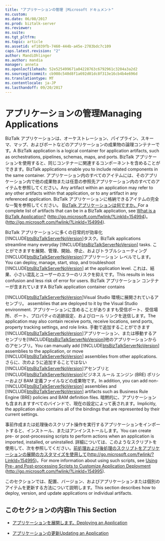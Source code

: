 ```yaml
---
title: "アプリケーションの管理 |Microsoft ドキュメント"
ms.custom: 
ms.date: 06/08/2017
ms.prod: biztalk-server
ms.reviewer: 
ms.suite: 
ms.tgt_pltfrm: 
ms.topic: article
ms.assetid: ef1039fb-7460-444b-a45e-2783bdc7c109
caps.latest.revision: "2"
author: MandiOhlinger
ms.author: mandia
manager: anneta
ms.openlocfilehash: 52e525499671a04228763c6792961c3204a3a2d2
ms.sourcegitcommit: cb908c540d8f1a692d01dc8f313e16cb4b4e696d
ms.translationtype: MT
ms.contentlocale: ja-JP
ms.lasthandoff: 09/20/2017
---
```

# <a name="managing-applications"></a><span data-ttu-id="aab0c-102">アプリケーションの管理</span><span class="sxs-lookup"><span data-stu-id="aab0c-102">Managing Applications</span></span>
<span data-ttu-id="aab0c-103">BizTalk アプリケーションは、オーケストレーション、パイプライン、スキーマ、マップ、およびポートなどのアプリケーションの成果物の論理コンテナーです。</span><span class="sxs-lookup"><span data-stu-id="aab0c-103">A BizTalk application is a logical container for application artifacts, such as orchestrations, pipelines, schemas, maps, and ports.</span></span> <span data-ttu-id="aab0c-104">BizTalk アプリケーションを使用すると、同じコンテナーに関連するコンポーネントを含めることができます。</span><span class="sxs-lookup"><span data-stu-id="aab0c-104">BizTalk applications enable you to include related components in the same container.</span></span> <span data-ttu-id="aab0c-105">アプリケーション内のすべてのアイテムには、そのアプリケーション内で他の成果物または任意の参照先アプリケーション内のすべてのアイテムを参照してください。</span><span class="sxs-lookup"><span data-stu-id="aab0c-105">Any artifact within an application may refer to any other artifacts within that application, or to any artifact in any referenced application.</span></span> <span data-ttu-id="aab0c-106">BizTalk アプリケーションに格納できるアイテムの完全な一覧を参照してください。 [BizTalk アプリケーションは何ですか。](http://go.microsoft.com/fwlink/?LinkId=154994)</span><span class="sxs-lookup"><span data-stu-id="aab0c-106">For a complete list of artifacts that can be in a BizTalk application, see [What is a BizTalk Application?](http://go.microsoft.com/fwlink/?LinkId=154994)</span></span> <span data-ttu-id="aab0c-107">(http://go.microsoft.com/fwlink/?LinkId=154994)。</span><span class="sxs-lookup"><span data-stu-id="aab0c-107">(http://go.microsoft.com/fwlink/?LinkId=154994).</span></span>  
  
 <span data-ttu-id="aab0c-108">BizTalk アプリケーションに多くの日常的が効率化[!INCLUDE[btsBizTalkServerNoVersion](../includes/btsbiztalkservernoversion-md.md)]タスク。</span><span class="sxs-lookup"><span data-stu-id="aab0c-108">BizTalk applications streamline many everyday [!INCLUDE[btsBizTalkServerNoVersion](../includes/btsbiztalkservernoversion-md.md)] tasks.</span></span> <span data-ttu-id="aab0c-109">ことができますを展開、管理、開始、停止、およびトラブルシューティング[!INCLUDE[btsBizTalkServerNoVersion](../includes/btsbiztalkservernoversion-md.md)]アプリケーション レベルでします。</span><span class="sxs-lookup"><span data-stu-id="aab0c-109">You can deploy, manage, start, stop, and troubleshoot [!INCLUDE[btsBizTalkServerNoVersion](../includes/btsbiztalkservernoversion-md.md)] at the application level.</span></span> <span data-ttu-id="aab0c-110">これは、結果、小さい混乱とユーザーのエラーのリスクを抑えです。</span><span class="sxs-lookup"><span data-stu-id="aab0c-110">This results in less confusion and less risk of error for users.</span></span> <span data-ttu-id="aab0c-111">BizTalk アプリケーション コンテナーが含まれています</span><span class="sxs-lookup"><span data-stu-id="aab0c-111">A BizTalk application container contains</span></span>  
  
 [!INCLUDE[btsBizTalkServerNoVersion](../includes/btsbiztalkservernoversion-md.md)]<span data-ttu-id="aab0c-112">Visual Studio 環境に展開されているアセンブリ。</span><span class="sxs-lookup"><span data-stu-id="aab0c-112"> assemblies that are deployed to it by the Visual Studio environment.</span></span> <span data-ttu-id="aab0c-113">アプリケーションに含めることがありますも受信ポート、受信場所、ポート、プロパティの追跡設定、およびロール リンクを送信します。</span><span class="sxs-lookup"><span data-stu-id="aab0c-113">The application may also contain receive ports, receive locations, send ports, property tracking settings, and role links.</span></span> <span data-ttu-id="aab0c-114">手動で追加することができます[!INCLUDE[btsBizTalkServerNoVersion](../includes/btsbiztalkservernoversion-md.md)]アプリケーション、または移動するアセンブリを[!INCLUDE[btsBizTalkServerNoVersion](../includes/btsbiztalkservernoversion-md.md)]他のアプリケーションからのアセンブリ。</span><span class="sxs-lookup"><span data-stu-id="aab0c-114">You can manually add [!INCLUDE[btsBizTalkServerNoVersion](../includes/btsbiztalkservernoversion-md.md)] assemblies to the application, or move [!INCLUDE[btsBizTalkServerNoVersion](../includes/btsbiztalkservernoversion-md.md)] assemblies from other applications.</span></span> <span data-ttu-id="aab0c-115">さらに、次のように追加することではない[!INCLUDE[btsBizTalkServerNoVersion](../includes/btsbiztalkservernoversion-md.md)]アセンブリと[!INCLUDE[btsBizTalkServerNoVersion](../includes/btsbiztalkservernoversion-md.md)]ビジネス ルール エンジン (BRE) ポリシーおよび BAM 定義ファイルなどの成果物です。</span><span class="sxs-lookup"><span data-stu-id="aab0c-115">In addition, you can add non-[!INCLUDE[btsBizTalkServerNoVersion](../includes/btsbiztalkservernoversion-md.md)] assemblies and [!INCLUDE[btsBizTalkServerNoVersion](../includes/btsbiztalkservernoversion-md.md)] artifacts such as Business Rule Engine (BRE) policies and BAM definition files.</span></span> <span data-ttu-id="aab0c-116">暗黙的に、アプリケーションも含まれますすべてのバインドで、現在の設定によって表されます。</span><span class="sxs-lookup"><span data-stu-id="aab0c-116">Implicitly, the application also contains all of the bindings that are represented by their current settings.</span></span>  
  
 <span data-ttu-id="aab0c-117">事前作成または処理後のスクリプト操作を実行するアプリケーションをインポートすると、インストール、またはアンインストールします。</span><span class="sxs-lookup"><span data-stu-id="aab0c-117">You can create pre- or post-processing scripts to perform actions when an application is imported, installed, or uninstalled.</span></span> <span data-ttu-id="aab0c-118">詳細については、このようなスクリプトを使用して、次を参照してください。[前処理および後処理のスクリプトをアプリケーションの展開のカスタマイズを使用して](http://go.microsoft.com/fwlink/?LinkId=154995)(http://go.microsoft.com/fwlink/?LinkId=154995)。</span><span class="sxs-lookup"><span data-stu-id="aab0c-118">For more information about using such scripts, see [Using Pre- and Post-processing Scripts to Customize Application Deployment](http://go.microsoft.com/fwlink/?LinkId=154995) (http://go.microsoft.com/fwlink/?LinkId=154995).</span></span>  
  
 <span data-ttu-id="aab0c-119">このセクションでは、配置、バージョン、およびアプリケーションまたは個別のアイテムを更新する方法について説明します。</span><span class="sxs-lookup"><span data-stu-id="aab0c-119">This section describes how to deploy, version, and update applications or individual artifacts.</span></span>  
  
## <a name="in-this-section"></a><span data-ttu-id="aab0c-120">このセクションの内容</span><span class="sxs-lookup"><span data-stu-id="aab0c-120">In This Section</span></span>  
  
-   [<span data-ttu-id="aab0c-121">アプリケーションを展開します。</span><span class="sxs-lookup"><span data-stu-id="aab0c-121">Deploying an Application</span></span>](../technical-guides/deploying-an-application.md)  
  
-   [<span data-ttu-id="aab0c-122">アプリケーションの更新</span><span class="sxs-lookup"><span data-stu-id="aab0c-122">Updating an Application</span></span>](../technical-guides/updating-an-application.md)